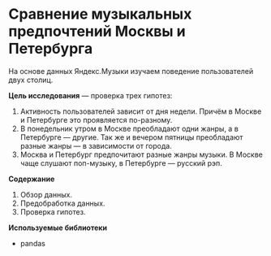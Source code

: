 # Сравнение музыкальных предпочтений Москвы и Петербурга 

На основе данных Яндекс.Музыки изучаем поведение пользователей двух столиц.

**Цель исследования** — проверка трех гипотез:
1. Активность пользователей зависит от дня недели. Причём в Москве и Петербурге это проявляется по-разному.
2. В понедельник утром в Москве преобладают одни жанры, а в Петербурге — другие. Так же и вечером пятницы преобладают разные жанры — в зависимости от города. 
3. Москва и Петербург предпочитают разные жанры музыки. В Москве чаще слушают поп-музыку, в Петербурге — русский рэп.

**Содержание**
 1. Обзор данных.
 2. Предобработка данных.
 3. Проверка гипотез.

**Используемые библиотеки**
* pandas
